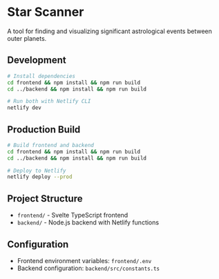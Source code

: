 # Star Scanner

A tool for finding and visualizing significant astrological events between outer planets.

## Development

```bash
# Install dependencies
cd frontend && npm install && npm run build
cd ../backend && npm install && npm run build

# Run both with Netlify CLI
netlify dev
```

## Production Build

```bash
# Build frontend and backend
cd frontend && npm install && npm run build
cd ../backend && npm install && npm run build

# Deploy to Netlify
netlify deploy --prod
```

## Project Structure

- `frontend/` - Svelte TypeScript frontend
- `backend/` - Node.js backend with Netlify functions

## Configuration

- Frontend environment variables: `frontend/.env`
- Backend configuration: `backend/src/constants.ts`

